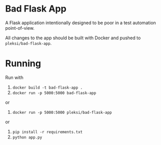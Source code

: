 # Bad Flask App

A Flask application intentionally designed to be poor in a test automation point-of-view.

All changes to the app should be built with Docker and pushed to `pleksi/bad-flask-app`.

# Running

Run with

1. `docker build -t bad-flask-app .`
2. `docker run -p 5000:5000 bad-flask-app`

or

1. `docker run -p 5000:5000 pleksi/bad-flask-app`

or

1. `pip install -r requirements.txt`
2. `python app.py`